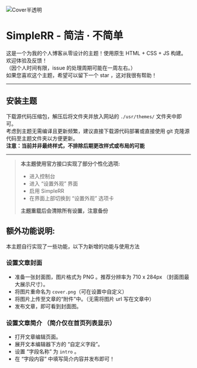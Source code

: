 ![Cover半透明](https://github.com/HIM049/SimpleRR/assets/67405384/8410079a-57d8-4227-a229-28cd18989233)

# SimpleRR - 简洁 · 不简单
这是一个为我的个人博客从零设计的主题！使用原生 HTML + CSS + JS 构建。欢迎体验及反馈！  
（因个人时间有限，issue 的处理周期可能在一周左右。）  
如果您喜欢这个主题，希望可以留下一个 star ，这对我很有帮助！


---

## 安装主题
下载源代码压缩包，解压后将文件夹并放入网站的 `./usr/themes/` 文件夹中即可。  
考虑到主题无需编译且更新频繁，建议直接下载源代码部署或直接使用 git 克隆源代码至主题文件夹以方便更新。  
**注意：当前并非最终样式，不排除后期更改样式或布局的可能**

---

>**本主题使用官方接口实现了部分个性化选项:**
>- 进入控制台
>- 进入 “设置外观” 界面
>- 启用 SimpleRR
>- 在界面上部切换到 “设置外观” 选项卡
>  
>**主题重载后会清除所有设置，注意备份**

## 额外功能说明:
本主题自行实现了一些功能，以下为新增的功能与使用方法

### 设置文章封面
- 准备一张封面图，图片格式为 PNG 。推荐分辨率为 710 x 284px （封面图最大展示尺寸）。
- 将图片重命名为 `cover.png`（可在设置中自定义）
- 将图片上传至文章的“附件”中。（无需将图片 url 写在文章中）
- 发布文章，即可看到封面图。

### 设置文章简介 （简介仅在首页列表显示）
- 打开文章编辑页面。
- 展开文本编辑器下方的 “自定义字段”。
- 设置 “字段名称” 为 `intro` 。
- 在 “字段内容” 中填写简介内容并发布即可！

